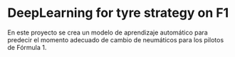 # DeepLearning for tyre strategy on F1
 En este proyecto se crea un modelo de aprendizaje automático para predecir el momento adecuado de cambio de neumáticos para los pilotos de Fórmula 1.
